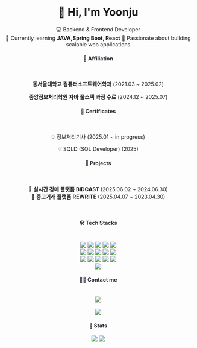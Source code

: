 <div align="center">
  
# 👋 Hi, I'm Yoonju  

💻 Backend & Frontend Developer  
🌱 Currently learning **JAVA,Spring Boot, React**
🚀 Passionate about building scalable web applications  

</div>

<div align="center"> 
<h4 style="color: #282d33; text-align: center; bottom:none;"> 🏫 Affiliation </h4> <br>
<div align="center">
  <p><b>동서울대학교 컴퓨터소프트웨어학과</b> (2021.03 ~ 2025.02)</p>
  <p><b>중앙정보처리학원 자바 풀스택 과정 수료</b> (2024.12 ~ 2025.07)</p>
</div>
</div>

<div align="center"> 
<h4 style="color: #282d33; text-align: center; bottom:none;"> 📜 Certificates </h4> <br>
<div align="center">
  <p>💡 정보처리기사 (2025.01 ~ in progress)</p>
  <p>💡 SQLD (SQL Developer) (2025)</p>
</div>
</div>

<div align="center"> 
<h4 style="color: #282d33; text-align: center; bottom:none"> 💼 Projects </h4> <br>
<div align="center">
  
  🚀 <b>실시간 경매 플랫폼 BIDCAST </b> (2025.06.02 ~ 2024.06.30) <br>
  📱 <b>중고거래 플랫폼 REWRITE</b> (2025.04.07 ~ 2023.04.30) <br>

  <br/>
</div>
</div>

<div align="center">
<h4 style="color: #282d33; text-align: center;"> 🛠️ Tech Stacks </h4> <br> 
<div  align= "center"> 
    <img src="https://img.shields.io/badge/Apache Tomcat-F8DC75?style=flat-square&logo=Apache Tomcat&logoColor=white">
    <img src="https://img.shields.io/badge/CSS3-1572B6?style=flat-square&logo=CSS3&logoColor=white">
    <img src="https://img.shields.io/badge/Docker-2496ED?style=flat-square&logo=Docker&logoColor=white">
    <img src="https://img.shields.io/badge/Figma-F24E1E?style=flat-square&logo=Figma&logoColor=white">
    <img src="https://img.shields.io/badge/Git-F05032?style=flat-square&logo=Git&logoColor=white">
    <br/><img src="https://img.shields.io/badge/Github-181717?style=flat-square&logo=Github&logoColor=white">
    <img src="https://img.shields.io/badge/HTML5-E34F26?style=flat-square&logo=HTML5&logoColor=white">
    <img src="https://img.shields.io/badge/Java-007396?style=flat-square&logo=Java&logoColor=white">
    <img src="https://img.shields.io/badge/Javascript-F7DF1E?style=flat-square&logo=Javascript&logoColor=white">
    <img src="https://img.shields.io/badge/MySQL-4479A1?style=flat-square&logo=MySQL&logoColor=white">
    <br/><img src="https://img.shields.io/badge/Node.js-339933?style=flat-square&logo=Node.js&logoColor=white">
    <img src="https://img.shields.io/badge/Notion-000000?style=flat-square&logo=Notion&logoColor=white">
    <img src="https://img.shields.io/badge/Oracle-F80000?style=flat-square&logo=Oracle&logoColor=white">
    <img src="https://img.shields.io/badge/React-61DAFB?style=flat-square&logo=React&logoColor=white">
    <img src="https://img.shields.io/badge/Spring-6DB33F?style=flat-square&logo=Spring&logoColor=white">
    <br/><img src="https://img.shields.io/badge/Spring Boot-6DB33F?style=flat-square&logo=Spring Boot&logoColor=white">
</div>
</div>

<div align="center">
<h4 style="color: #282d33; text-align: center;"> 🧑‍💻 Contact me </h4> <br> 
<div align= "center"> 
    <a href=https://www.notion.so/223319fceee580aa85e3dd8e92a9aaa9?source=copy_link> 
        <img src="https://img.shields.io/badge/Notion-000000?style=flat-square&logo=Notion&logoColor=white&link=https://www.notion.so/223319fceee580aa85e3dd8e92a9aaa9?source=copy_link"> 
    </a>
</div>  <br> 
<div align= "center"> 
    <a href="https://hits.seeyoufarm.com"> 
        <img src="https://hits.seeyoufarm.com/api/count/incr/badge.svg?url=https%3A%2F%2Fgithub.com%2Fdbswn6429%2F&count_bg=%23000000&title_bg=%23000000&icon=github.svg&icon_color=%23FFFFFF&title=GitHub&edge_flat=false"/>
    </a>
</div> 
</div>

<div align="center"> 
<h4 style="color: #282d33; text-align: center;"> 🏅 Stats </h4> 
<div align= "center"> 
    <img src="https://github-readme-stats.vercel.app/api?username=dbswn6429&bg_color=180,000000,&title_color=000000&text_color=000000"/> 
    <img src="https://github-readme-stats.vercel.app/api/top-langs/?username=dbswn6429&layout=compact&bg_color=180,000000,&title_color=000000&text_color=000000"/> 
</div> 
</div>
